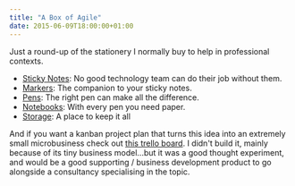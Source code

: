 ```yaml
---
title: "A Box of Agile"
date: 2015-06-09T18:00:00+01:00
---
```


Just a round-up of the stationery I normally buy to help in professional contexts.

* [Sticky Notes](https://amzn.to/3y1QJwu): No good technology team can do their job without them. 
* [Markers](https://amzn.to/3w37Jkt): The companion to your sticky notes. 
* [Pens](https://amzn.to/3tIDrSw): The right pen can make all the difference. 
* [Notebooks](https://amzn.to/33A7QHK): With every pen you need paper. 
* [Storage](https://amzn.to/3jm2l8I): A place to keep it all

And if you want a kanban project plan that turns this idea into an extremely small microbusiness check out [this trello board](https://trello.com/b/M4VLQdWv). I didn't build it, mainly because of its tiny business model...but it was a good thought experiment, and would be a good supporting / business development product to go alongside a consultancy specialising in the topic.

